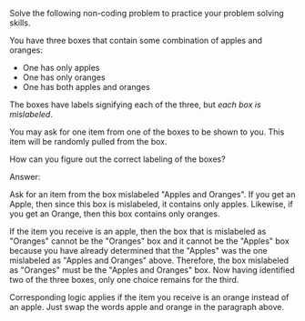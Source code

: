 
Solve the following non-coding problem to practice your problem solving skills.

You have three boxes that contain some combination of apples and oranges:

*  One has only apples
*  One has only oranges
*  One has both apples and oranges

The boxes have labels signifying each of the three, but *each box is
mislabeled*.

You may ask for one item from one of the boxes to be shown to you. This item
will be randomly pulled from the box.

How can you figure out the correct labeling of the boxes?


Answer:

Ask for an item from the box mislabeled "Apples and Oranges".
If you get an Apple, then since this box is mislabeled, it contains only apples.
Likewise, if you get an Orange, then this box contains only oranges.

If the item you receive is an apple, then the box that is mislabeled as "Oranges" cannot be the "Oranges" box and it cannot be the "Apples" box because you have already determined that the "Apples" was the one mislabeled as "Apples and Oranges" above.  Therefore, the box mislabeled as "Oranges" must be the "Apples and Oranges" box.  Now having identified two of the three boxes, only one choice remains for the third.

Corresponding logic applies if the item you receive is an orange instead of an apple.  Just swap the words apple and orange in the paragraph above.
